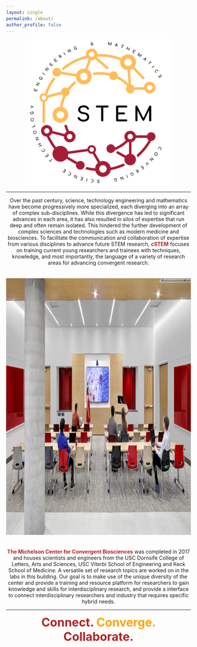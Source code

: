 ```yaml
---
layout: single
permalink: /about/
author_profile: false
---
```


<center>
<img src="/images/cSTEM.png" alt="home_pic" width="400" height="400">
</center>
<hr>

<center>Over the past century, science, technology engineering and mathematics have become progressively more specialized, each diverging into an array of complex sub-disciplines. While this divergence has led to significant advances in each area, it has also resulted in silos of expertise that run deep and often remain isolated. This hindered the further development of complex sciences and technologies such as modern medicine and biosciences. To facilitate the communication and collaboration of expertise from various disciplines to advance future STEM research, <font color="firebrick"><b>cSTEM</b></font> focuses on training current young researchers and trainees with techniques, knowledge, and most importantly, the language of a variety of research areas for advancing convergent research.</center>
<br>
<br>
<center><img src="/images/collab.jpeg" alt="home_pic" width="700" height="700"></center>
<br>
<br>
<center><font color="firebrick"><b>The Michelson Center for Convergent Biosciences</b></font> was completed in 2017 and houses scientists and engineers from the USC Dornsife College of Letters, Arts and Sciences, USC Viterbi School of Engineering and Keck School of Medicine. A versatile set of research topics are worked on in the labs in this building. Our goal is to make use of the unique diversity of the center and provide a training and resource platform for researchers to gain knowledge and skills for interdisciplinary research, and provide a interface to connect interdisciplinary researchers and industry that requires specific hybrid needs.</center>
<hr>

<center><font size="+3"><b><font color="firebrick">Connect.</font> <font color="orange">Converge.</font> <font color="firebrick">Collaborate.</font></b></font></center>

